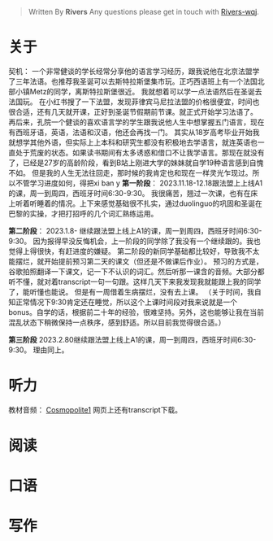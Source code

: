 > Written By **Rivers**
> Any questions please get in touch with  [Rivers-wqj](https://rivers-wqj.github.io/).
# 关于
契机：
一个非常健谈的学长经常分享他的语言学习经历，跟我说他在北京法盟学了三年法语。也推荐我圣诞可以去斯特拉斯堡集市玩。正巧西语班上有一个法国北部小镇Metz的同学，离斯特拉斯堡很近。
我就想着可以学一点法语然后在圣诞去法国玩。
在小红书搜了一下法盟，发现菲律宾马尼拉法盟的价格很便宜，时间也很合适，还有几天就开课，正好到圣诞节假期前节课。就正式开始学习法语了。
再后来，孔院一个健谈的喜欢语言学的学生跟我说他人生中想掌握五门语言，现在有西班牙语，英语，法语和汉语，他还会再找一门。
其实从18岁高考毕业开始我就想学其他外语，但实际上上本科和研究生都没有积极地去学语言，就连英语也一直处于荒废的状态。如果读书期间有太多诱惑和借口不让我学语言。那现在就没有了，已经是27岁的高龄阶段，看到B站上刚进大学的妹妹就自学19种语言感到自愧不如。
但是我的人生无法往回走，那时候的我肯定也和现在一样灵光乍现过。所以不管学习进度如何，得把xi ban y
**第一阶段**：
2023.11.18-12.18跟法盟上上线A1的课，周一到周四，西班牙时间6:30-9:30。
我很痛苦，翘过一次课，也有在床上听着听睡着的情况。上下来感觉基础很不扎实，通过duolinguo的巩固和圣诞在巴黎的实操，才把打招呼的几个词汇熟练运用。

**第二阶段**：
2023.1.8- 继续跟法盟上线上A1的课，周一到周四，西班牙时间6:30-9:30。
因为报得早没反悔机会，上一阶段的同学除了我没有一个继续跟的。我也觉得上得很快，有赶进度的嫌疑。
第二阶段的新同学基础都比较好，导致我不太能摆烂，就开始提前预习第二天的课文（但还是不做课后作业）。
预习的方式是，谷歌拍照翻译一下课文，记一下不认识的词汇。然后听那一课含的音频。大部分都听不懂，就对着transcript一句一句跟。这样几天下来我发现我就能跟上我的同学了，能听懂也能说。
但是有一周借着生病摆烂，没有去上课。
（关于时间，我自知正常情况下9:30肯定还在睡觉，所以这个上课时间段对我来说就是一个bonus。自学的话，根据前二十年的经验，很难坚持。另外，这也能够让我在当前混乱状态下稍微保持一点秩序，感到舒适。所以目前我觉得很合适。）

**第三阶段**
2023.2.80继续跟法盟上线上A1的课，周一到周四，西班牙时间6:30-9:30。
理由同上。


# 听力
教材音频： [Cosmopolite1](https://cosmopolite.hachettefle.fr/cosmopolite-1_livre-de-l-eleve_fr.html)
网页上还有transcript下载。

# 阅读

# 口语

# 写作


<!--stackedit_data:
eyJoaXN0b3J5IjpbMTIwNDg5NDI4MCwtMTk5MjQ5NDgxLC0xMj
I2OTAzMDk1LC0xODA1NDg4NTc0XX0=
-->